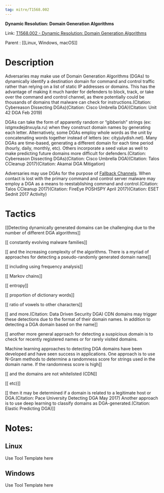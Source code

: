 ```yaml
---
tag: mitre/T1568.002
---
```


**Dynamic Resolution: Domain Generation Algorithms**

Link: [T1568.002 - Dynamic Resolution: Domain Generation Algorithms](https://attack.mitre.org/techniques/T1568/002)

Parent : [[Linux, Windows, macOS]]


# Description

Adversaries may make use of Domain Generation Algorithms (DGAs) to dynamically identify a destination domain for command and control traffic rather than relying on a list of static IP addresses or domains. This has the advantage of making it much harder for defenders to block, track, or take over the command and control channel, as there potentially could be thousands of domains that malware can check for instructions.(Citation: Cybereason Dissecting DGAs)(Citation: Cisco Umbrella DGA)(Citation: Unit 42 DGA Feb 2019)

DGAs can take the form of apparently random or “gibberish” strings (ex: istgmxdejdnxuyla.ru) when they construct domain names by generating each letter. Alternatively, some DGAs employ whole words as the unit by concatenating words together instead of letters (ex: cityjulydish.net). Many DGAs are time-based, generating a different domain for each time period (hourly, daily, monthly, etc). Others incorporate a seed value as well to make predicting future domains more difficult for defenders.(Citation: Cybereason Dissecting DGAs)(Citation: Cisco Umbrella DGA)(Citation: Talos CCleanup 2017)(Citation: Akamai DGA Mitigation)

Adversaries may use DGAs for the purpose of [Fallback Channels](https://attack.mitre.org/techniques/T1008). When contact is lost with the primary command and control server malware may employ a DGA as a means to reestablishing command and control.(Citation: Talos CCleanup 2017)(Citation: FireEye POSHSPY April 2017)(Citation: ESET Sednit 2017 Activity)

# Tactics


[[Detecting dynamically generated domains can be challenging due to the number of different DGA algorithms]]

[[ constantly evolving malware families]]

[[ and the increasing complexity of the algorithms. There is a myriad of approaches for detecting a pseudo-randomly generated domain name]]

[[ including using frequency analysis]]

[[ Markov chains]]

[[ entropy]]

[[ proportion of dictionary words]]

[[ ratio of vowels to other characters]]

[[ and more.(Citation: Data Driven Security DGA) CDN domains may trigger these detections due to the format of their domain names. In addition to detecting a DGA domain based on the name]]

[[ another more general approach for detecting a suspicious domain is to check for recently registered names or for rarely visited domains.

Machine learning approaches to detecting DGA domains have been developed and have seen success in applications. One approach is to use N-Gram methods to determine a randomness score for strings used in the domain name. If the randomness score is high]]

[[ and the domains are not whitelisted (CDN]]

[[ etc)]]

[[ then it may be determined if a domain is related to a legitimate host or DGA.(Citation: Pace University Detecting DGA May 2017) Another approach is to use deep learning to classify domains as DGA-generated.(Citation: Elastic Predicting DGA)]]


# Notes:

## Linux

Use Tool Template here

## Windows

Use Tool Template here